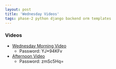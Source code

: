 ```yaml
---
layout: post
title: 'Wednesday Videos'
tags: phase-2 python django backend orm templates
---
```



### Videos
- [Wednesday Morning Video](https://us02web.zoom.us/rec/share/2uMlPp_1yENIXInf5lPEZZIGQJ_dX6a8hCgZqaAKy02tVPEQQylugBw04a4zwdUB)
  - Password: YJ*94KFv 
- [<DAY> Afternoon Video](https://us02web.zoom.us/rec/share/-ex3Lu3w6jNLRInH5FDxdKMiJKO4X6a8g3UbrPUNyEjt4nEmVaHPRmod73LgRFja)
  - Password: zmSc5Hq=

